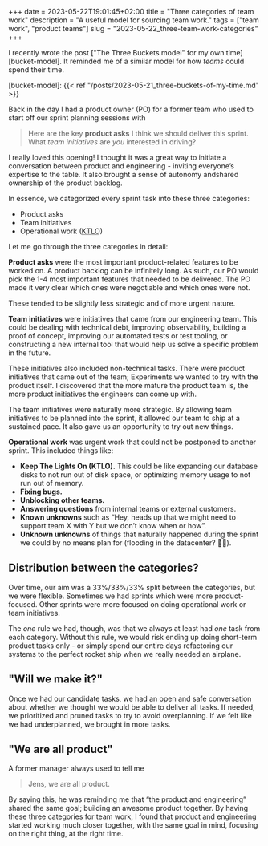 +++
date = 2023-05-22T19:01:45+02:00
title = "Three categories of team work"
description = "A useful model for sourcing team work."
tags = ["team work", "product teams"]
slug = "2023-05-22_three-team-work-categories"
+++

I recently wrote the post ["The Three Buckets model" for my own
time][bucket-model]. It reminded me of a similar model for how _teams_ could
spend their time.

[bucket-model]: {{< ref "/posts/2023-05-21_three-buckets-of-my-time.md" >}}

Back in the day I had a product owner (PO) for a former team who used to start
off our sprint planning sessions with

> Here are the key **product asks** I think we should deliver this sprint. What
> *team initiatives* are _you_ interested in driving?

I really loved this opening! I thought it was a great way to initiate a
conversation between product and engineering - inviting everyone’s expertise to
the table. It also brought a sense of autonomy andshared ownership of the
product backlog.

In essence, we categorized every sprint task into these three categories:

-	Product asks
-	Team initiatives
-	Operational work (<abbr title="Keep The Lights On">KTLO</abbr>)

Let me go through the three categories in detail:

**Product asks** were the most important product-related features to be worked
on. A product backlog can be infinitely long. As such, our PO would pick the
1-4 most important features that needed to be delivered. The PO made it very
clear which ones were negotiable and which ones were not.

These tended to be slightly less strategic and of more urgent nature.

**Team initiatives** were initiatives that came from our engineering team. This
could be dealing with technical debt, improving observability, building a proof
of concept, improving our automated tests or test tooling, or constructing a
new internal tool that would help us solve a specific problem in the future.

These initiatives also included non-technical tasks. There were product
initiatives that came out of the team; Experiments we wanted to try with the
product itself. I discovered that the more mature the product team is, the more
product initiatives the engineers can come up with.

The team initiatives were naturally more strategic. By allowing team
initiatives to be planned into the sprint, it allowed our team to ship at a
sustained pace. It also gave us an opportunity to try out new things.

**Operational work** was urgent work that could not be postponed to another
sprint. This included things like:

-	**Keep The Lights On (KTLO).** This could be like expanding our database
    disks to not run out of disk space, or optimizing memory usage to not run
    out of memory.
-	**Fixing bugs.**
-	**Unblocking other teams.**
-	**Answering questions** from internal teams or external customers.
-	**Known unknowns** such as “Hey, heads up that we might need to support
    team X with Y but we don’t know when or how”.
-	**Unknown unknowns** of things that naturally happened during the sprint we
    could by no means plan for (flooding in the datacenter? 😬😅).

Distribution between the categories?
------------------------------------

Over time, our aim was a 33%/33%/33% split between the categories, but we were
flexible. Sometimes we had sprints which were more product-focused. Other
sprints were more focused on doing operational work or team initiatives.

The _one_ rule we had, though, was that we always at least had _one_ task from
each category. Without this rule, we would risk ending up doing short-term
product tasks only - or simply spend our entire days refactoring our systems to
the perfect rocket ship when we really needed an airplane.

"Will we make it?"
------------------

Once we had our candidate tasks, we had an open and safe conversation about
whether we thought we would be able to deliver all tasks. If needed, we
prioritized and pruned tasks to try to avoid overplanning. If we felt like we
had underplanned, we brought in more tasks.

"We are all product"
--------------------

A former manager always used to tell me

> Jens, we are all product.

By saying this, he was reminding me that “the product and engineering” shared
the same goal; building an awesome product together. By having these three
categories for team work, I found that product and engineering started working
much closer together, with the same goal in mind, focusing on the right thing,
at the right time.
